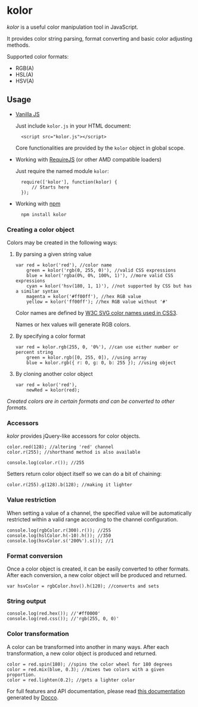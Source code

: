 # kolor

*kolor* is a useful color manipulation tool in JavaScript.

It provides color string parsing, format converting and basic color adjusting methods.

Supported color formats:

*   RGB(A)
*   HSL(A)
*   HSV(A)


## Usage

* [Vanilla JS](http://vanilla-js.com/)

    Just include `kolor.js` in your HTML document:

        <script src="kolor.js"></script>

    Core functionalities are provided by the `kolor` object in global scope.

* Working with [RequireJS](http://requirejs.org/) (or other AMD compatible loaders)

    Just require the named module `kolor`:

        require(['kolor'], function(kolor) {
            // Starts here
        });

* Working with [npm](https://npmjs.org/)

        npm install kolor


### Creating a color object

Colors may be created in the following ways:

1.  By parsing a given string value

        var red = kolor('red'), //color name
            green = kolor('rgb(0, 255, 0)'), //valid CSS expressions
            blue = kolor('rgba(0%, 0%, 100%, 1)'), //more valid CSS expressions
            cyan = kolor('hsv(180, 1, 1)'), //not supported by CSS but has a similar syntax
            magenta = kolor('#ff00ff'), //hex RGB value
            yellow = kolor('ff00ff'); //hex RGB value without '#'

    Color names are defined by [W3C SVG color names used in CSS3](http://www.w3.org/TR/css3-color/#svg-color).

    Names or hex values will generate RGB colors.

2.  By specifying a color format

        var red = kolor.rgb(255, 0, '0%'), //can use either number or percent string
            green = kolor.rgb([0, 255, 0]), //using array
            blue = kolor.rgb({ r: 0, g: 0, b: 255 }); //using object

3.  By cloning another color object

        var red = kolor('red'),
            newRed = kolor(red);

*Created colors are in certain formats and can be converted to other formats.*

### Accessors

*kolor* provides jQuery-like accessors for color objects.

    color.red(128); //altering 'red' channel
    color.r(255); //shorthand method is also available

    console.log(color.r()); //255

Setters return color object itself so we can do a bit of chaining:

    color.r(255).g(128).b(128); //making it lighter

### Value restriction

When setting a value of a channel, the specified value will be automatically restricted within a valid range according to the channel configuration.

    console.log(rgbColor.r(300).r()); //255
    console.log(hslColor.h(-10).h()); //350
    console.log(hsvColor.s('200%').s()); //1

### Format conversion

Once a color object is created, it can be easily converted to other formats. After each conversion, a new color object will be produced and returned.

    var hsvColor = rgbColor.hsv().h(120); //converts and sets

### String output

    console.log(red.hex()); //'#ff0000'
    console.log(red.css()); //'rgb(255, 0, 0)'

### Color transformation

A color can be transformed into another in many ways. After each transformation, a new color object is produced and returned.

    color = red.spin(180); //spins the color wheel for 180 degrees
    color = red.mix(blue, 0.3); //mixes two colors with a given proportion.
    color = red.lighten(0.2); //gets a lighter color


For full features and API documentation, please read [this documentation](http://justineo.github.com/kolor/doc.html) generated by [Docco](http://jashkenas.github.com/docco/).
